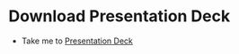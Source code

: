 # Download Presentation Deck
  - Take me to [Presentation Deck](https://kodekloud.com/courses/certified-kubernetes-administrator-with-practice-tests/lectures/16024153)
